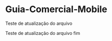 Guia-Comercial-Mobile
=====================

Teste de atualização do arquivo

Teste de atualização do arquivo fim
